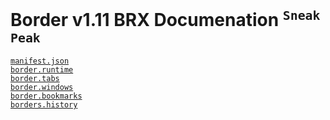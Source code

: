 # Border v1.11 BRX Documenation <sup>`Sneak Peak`</sup>

[`manifest.json`](/manifest.md)<br>
[`border.runtime`](/runtime.md)<br>
[`border.tabs`](/tabs.md)<br>
[`border.windows`](/windows.md)<br>
[`border.bookmarks`](/bookmarks.md)<br>
[`borders.history`](/history.md)<br>
